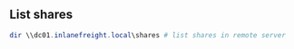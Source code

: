 ## List shares
```powershell
dir \\dc01.inlanefreight.local\shares # list shares in remote server

```